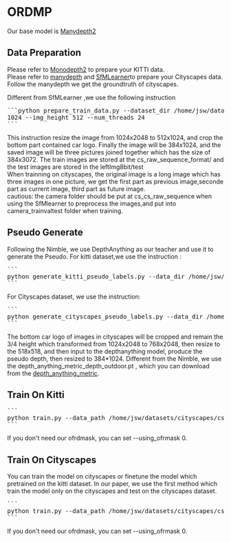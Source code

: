 # ORDMP
Our base model is [Manydepth2](https://github.com/kaichen-z/Manydepth2)
## Data Preparation

Please refer to [Monodepth2](https://github.com/nianticlabs/monodepth2) to prepare your KITTI data.  
Please refer to [manydepth](https://github.com/nianticlabs/manydepth) and [SfMLearner]( https://github.com/tinghuiz/SfMLearner/tree/master )to prepare your Cityscapes data.  
Follow the manydepth we get the groundtruth of cityscapes.  

Different from SfMLearner ,we use the following instruction  
<pre>
```python prepare_train_data.py --dataset_dir /home/jsw/datasets/cityscapes/cs_raw_sequence --dataset_name cityscapes --dump_root /home/jsw/datasets/cityscapes/cs_raw_sequence_format/ --seq_length 3 --img_width
1024 --img_height 512 --num_threads 24
```
</pre>
This instruction resize the image from 1024x2048 to 512x1024, and crop the bottom part contained car logo. Finally the image will be 384x1024, and the saved image will be three pictures joined together which has the size of 384x3072.
The train images are stored at the cs_raw_sequence_format/ and the test images are stored in the leftImg8bit/test  
When trainning on cityscapes, the original image is a long image which has three images in one picture, we get the first part as previous image,seconde part as current image, third part as future image.  
cautious:
the camera folder should be put at cs_cs_raw_sequence when using the SfMlearner to preprocess the images,and put into camera_trainvaltest folder when training.
## **Pseudo Generate**
Following the Nimble, we use DepthAnything as our teacher and use it to generate the Pseudo.
For kitti dataset,we use the instruction :
<pre>
```
python generate_kitti_pseudo_labels.py --data_dir /home/jsw/datasets/kitti
```
</pre>
For Cityscapes dataset, we use the instruction:
<pre>
```
python generate_cityscapes_pseudo_labels.py --data_dir /home/jsw/datasets/cityscapes/cs_raw_sequence
```
</pre>
The bottom car logo of images in cityscapes will be cropped and remain the 3/4 height which transformed from 1024x2048 to 768x2048, then resize to the 518x518, and then input to the depthanything model, produce the pseudo depth, then resized to 384*1024. 
Different from the Nimble, we use the depth_anything_metric_depth_outdoor.pt , which you can download from the [depth_anything_metric](https://huggingface.co/spaces/LiheYoung/Depth-Anything/tree/main/checkpoints_metric_depth).
## **Train On Kitti**
<pre>
```
python train.py --data_path /home/jsw/datasets/cityscapes/cs_raw_sequence_preprocessed --log_dir logs --png --freeze_teacher_epoch 5 --model_name models_many2_new10 --pytorch_random_seed 1 --batch_size 12 --mode many2 --split cityscapes_preprocessed --dataset cityscapes_preprocessed --eval_split cityscapes --height 192 --width 512 --using_ofrmask 1  
```
</pre>
If you don't need our ofrdmask, you can set --using_ofrmask 0.
## **Train On Cityscapes**
You can train the model on cityscapes or finetune the model which pretrained on the kitti dataset. In our paper, we use the first method which train the model only on the cityscapes and test on the cityscapes dataset.
<pre>
```
python train.py --data_path /home/jsw/datasets/cityscapes/cs_raw_sequence_preprocessed --log_dir logs --png --freeze_teacher_epoch 5 --model_name models_many2_new10 --pytorch_random_seed 1 --batch_size 12 --mode many2 --split cityscapes_preprocessed --dataset cityscapes_preprocessed --eval_split cityscapes --height 192 --width 512 --using_ofrmask 1  
```
</pre>
If you don't need our ofrdmask, you can set --using_ofrmask 0.
</pre>




